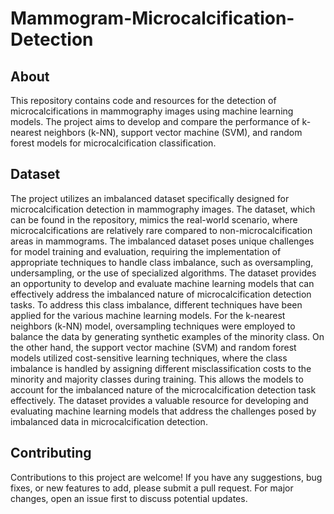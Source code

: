 # Mammogram-Microcalcification-Detection
## About 
This repository contains code and resources for the detection of microcalcifications in mammography images using machine learning models. The project aims to develop and compare the performance of k-nearest neighbors (k-NN), support vector machine (SVM), and random forest models for microcalcification classification.
## Dataset
The project utilizes an imbalanced dataset specifically designed for microcalcification detection in mammography images. The dataset, which can be found in the repository, mimics the real-world scenario, where microcalcifications are relatively rare compared to non-microcalcification areas in mammograms. The imbalanced dataset poses unique challenges for model training and evaluation, requiring the implementation of appropriate techniques to handle class imbalance, such as oversampling, undersampling, or the use of specialized algorithms. The dataset provides an opportunity to develop and evaluate machine learning models that can effectively address the imbalanced nature of microcalcification detection tasks.
To address this class imbalance, different techniques have been applied for the various machine learning models. For the k-nearest neighbors (k-NN) model, oversampling techniques were employed to balance the data by generating synthetic examples of the minority class. On the other hand, the support vector machine (SVM) and random forest models utilized cost-sensitive learning techniques, where the class imbalance is handled by assigning different misclassification costs to the minority and majority classes during training. This allows the models to account for the imbalanced nature of the microcalcification detection task effectively. The dataset provides a valuable resource for developing and evaluating machine learning models that address the challenges posed by imbalanced data in microcalcification detection.
## Contributing
Contributions to this project are welcome! If you have any suggestions, bug fixes, or new features to add, please submit a pull request. For major changes, open an issue first to discuss potential updates.
